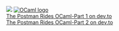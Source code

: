 <div class="center">
<a href="https://www.getpostman.com/"><img src="https://assets.getpostman.com/common-share/postman-logo-horizontal-320x132.png" /></a>
<a href="https://ocaml.org/"><img src="https://thepracticaldev.s3.amazonaws.com/i/4bfpk9fbjm65jun7puxr.png" alt="OCaml logo" /></a>
<br />
<a href="https://dev.to/idkjs/the-postman-rides-ocaml-part-1-2a44">The Postman Rides OCaml-Part 1 on dev.to</a>
<br />
<a href="https://dev.to/idkjs/the-postman-rides-ocaml-part-2-58p7">The Postman Rides OCaml-Part 2 on dev.to</a>
</div>